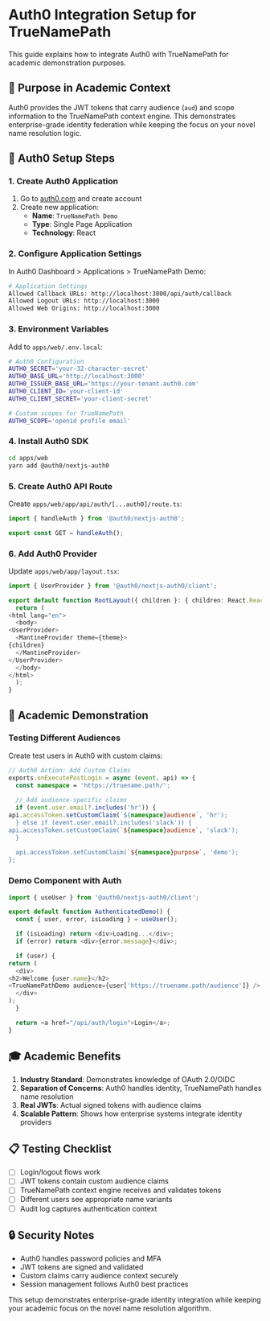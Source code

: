# Auth0 Integration Setup for TrueNamePath

This guide explains how to integrate Auth0 with TrueNamePath for academic demonstration purposes.

## 🎯 Purpose in Academic Context

Auth0 provides the JWT tokens that carry audience (`aud`) and scope information to the TrueNamePath context engine. This demonstrates enterprise-grade identity federation while keeping the focus on your novel name resolution logic.

## 🔧 Auth0 Setup Steps

### 1. Create Auth0 Application

1. Go to [auth0.com](https://auth0.com) and create account
2. Create new application:
   - **Name**: `TrueNamePath Demo`
   - **Type**: Single Page Application
   - **Technology**: React

### 2. Configure Application Settings

In Auth0 Dashboard > Applications > TrueNamePath Demo:

```bash
# Application Settings
Allowed Callback URLs: http://localhost:3000/api/auth/callback
Allowed Logout URLs: http://localhost:3000
Allowed Web Origins: http://localhost:3000
```

### 3. Environment Variables

Add to `apps/web/.env.local`:
```bash
# Auth0 Configuration
AUTH0_SECRET='your-32-character-secret'
AUTH0_BASE_URL='http://localhost:3000'
AUTH0_ISSUER_BASE_URL='https://your-tenant.auth0.com'
AUTH0_CLIENT_ID='your-client-id'
AUTH0_CLIENT_SECRET='your-client-secret'

# Custom scopes for TrueNamePath
AUTH0_SCOPE='openid profile email'
```

### 4. Install Auth0 SDK

```bash
cd apps/web
yarn add @auth0/nextjs-auth0
```

### 5. Create Auth0 API Route

Create `apps/web/app/api/auth/[...auth0]/route.ts`:
```typescript
import { handleAuth } from '@auth0/nextjs-auth0';

export const GET = handleAuth();
```

### 6. Add Auth0 Provider

Update `apps/web/app/layout.tsx`:
```typescript
import { UserProvider } from '@auth0/nextjs-auth0/client';

export default function RootLayout({ children }: { children: React.ReactNode }) {
  return (
<html lang="en">
  <body>
<UserProvider>
  <MantineProvider theme={theme}>
{children}
  </MantineProvider>
</UserProvider>
  </body>
</html>
  );
}
```

## 🧪 Academic Demonstration

### Testing Different Audiences

Create test users in Auth0 with custom claims:

```typescript
// Auth0 Action: Add Custom Claims
exports.onExecutePostLogin = async (event, api) => {
  const namespace = 'https://truename.path/';
  
  // Add audience-specific claims
  if (event.user.email?.includes('hr')) {
api.accessToken.setCustomClaim(`${namespace}audience`, 'hr');
  } else if (event.user.email?.includes('slack')) {
api.accessToken.setCustomClaim(`${namespace}audience`, 'slack');
  }
  
  api.accessToken.setCustomClaim(`${namespace}purpose`, 'demo');
};
```

### Demo Component with Auth

```typescript
import { useUser } from '@auth0/nextjs-auth0/client';

export default function AuthenticatedDemo() {
  const { user, error, isLoading } = useUser();

  if (isLoading) return <div>Loading...</div>;
  if (error) return <div>{error.message}</div>;

  if (user) {
return (
  <div>
<h2>Welcome {user.name}</h2>
<TrueNamePathDemo audience={user['https://truename.path/audience']} />
  </div>
);
  }

  return <a href="/api/auth/login">Login</a>;
}
```

## 🎓 Academic Benefits

1. **Industry Standard**: Demonstrates knowledge of OAuth 2.0/OIDC
2. **Separation of Concerns**: Auth0 handles identity, TrueNamePath handles name resolution
3. **Real JWTs**: Actual signed tokens with audience claims
4. **Scalable Pattern**: Shows how enterprise systems integrate identity providers

## 📋 Testing Checklist

- [ ] Login/logout flows work
- [ ] JWT tokens contain custom audience claims
- [ ] TrueNamePath context engine receives and validates tokens
- [ ] Different users see appropriate name variants
- [ ] Audit log captures authentication context

## 🔒 Security Notes

- Auth0 handles password policies and MFA
- JWT tokens are signed and validated
- Custom claims carry audience context securely
- Session management follows Auth0 best practices

This setup demonstrates enterprise-grade identity integration while keeping your academic focus on the novel name resolution algorithm.